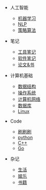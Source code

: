 * 人工智能
  * [机器学习](/人工智能/机器学习/过拟合与正则化.md)
  * [NLP](/人工智能/NLP/语言模型.md)
  * [策略算法](/人工智能/策略算法/策略算法基础.md)

* 笔记
  * [工具笔记](/Note/工具笔记/LaTex.md)
  * [软件笔记](/Note/software/Anaconda.md)
  * [论文&书](/Note/论文&书/TheBookofWhy.md)

* 计算机基础
  * [数据结构](/计算机基础/数据结构/查找算法.md)
  * [操作系统](/计算机基础/操作系统.md)
  * [计算机网络](/计算机基础/网络.md)
  * [数据库](/计算机基础/数据库.md)
  * [Linux](/计算机基础/Linux.md)

* Code
  * [刷刷刷](/Code/刷刷刷/数组与链表.md)
  * [python](/Code/python/python基础.md)
  * [C++](/Code/C++/C++基础.md)
  * [Go](/Code/Go/Go基础.md)

* 杂记
  * [生活](/杂记/生活.md)
  * [娱乐](/杂记/娱乐.md)
  * [书籍](/杂记/书籍.md)




